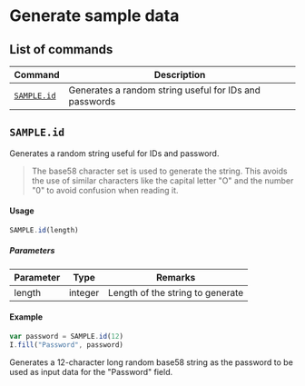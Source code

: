 # Generate sample data

## List of commands

| Command | Description|
|---------|------------|
| [`SAMPLE.id`](#sampleid) | Generates a random string useful for IDs and passwords |

## `SAMPLE.id`

Generates a random string useful for IDs and password.

> The base58 character set is used to generate the string. This avoids the use of similar characters like the capital letter "O" and the number "0" to avoid confusion when reading it.

#### Usage
```javascript
SAMPLE.id(length)
```

##### Parameters

| Parameter | Type | Remarks|
|----------|------|--------|
| length | integer | Length of the string to generate |

#### Example
```javascript
var password = SAMPLE.id(12)
I.fill("Password", password)
```
Generates a 12-character long random base58 string as the password to be used as input data for the "Password" field.
